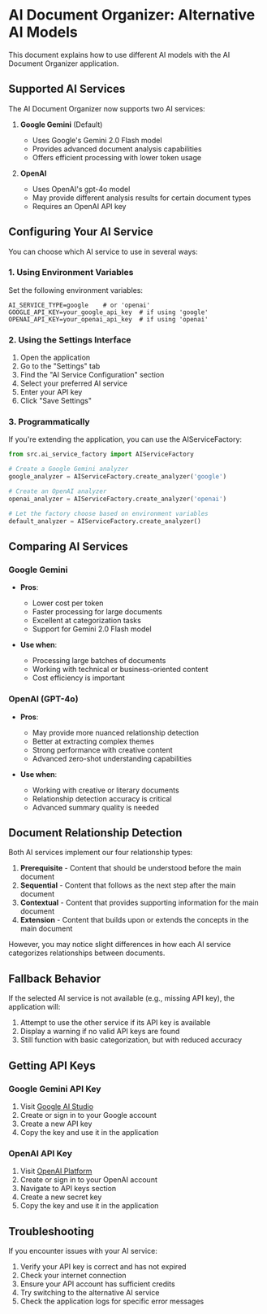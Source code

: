 # AI Document Organizer: Alternative AI Models

This document explains how to use different AI models with the AI Document Organizer application.

## Supported AI Services

The AI Document Organizer now supports two AI services:

1. **Google Gemini** (Default)
   - Uses Google's Gemini 2.0 Flash model
   - Provides advanced document analysis capabilities
   - Offers efficient processing with lower token usage

2. **OpenAI**
   - Uses OpenAI's gpt-4o model
   - May provide different analysis results for certain document types
   - Requires an OpenAI API key

## Configuring Your AI Service

You can choose which AI service to use in several ways:

### 1. Using Environment Variables

Set the following environment variables:

```
AI_SERVICE_TYPE=google    # or 'openai'
GOOGLE_API_KEY=your_google_api_key  # if using 'google'
OPENAI_API_KEY=your_openai_api_key  # if using 'openai'
```

### 2. Using the Settings Interface

1. Open the application
2. Go to the "Settings" tab
3. Find the "AI Service Configuration" section
4. Select your preferred AI service
5. Enter your API key
6. Click "Save Settings"

### 3. Programmatically

If you're extending the application, you can use the AIServiceFactory:

```python
from src.ai_service_factory import AIServiceFactory

# Create a Google Gemini analyzer
google_analyzer = AIServiceFactory.create_analyzer('google')

# Create an OpenAI analyzer
openai_analyzer = AIServiceFactory.create_analyzer('openai')

# Let the factory choose based on environment variables
default_analyzer = AIServiceFactory.create_analyzer()
```

## Comparing AI Services

### Google Gemini

- **Pros**:
  - Lower cost per token
  - Faster processing for large documents
  - Excellent at categorization tasks
  - Support for Gemini 2.0 Flash model

- **Use when**:
  - Processing large batches of documents
  - Working with technical or business-oriented content
  - Cost efficiency is important

### OpenAI (GPT-4o)

- **Pros**:
  - May provide more nuanced relationship detection
  - Better at extracting complex themes
  - Strong performance with creative content
  - Advanced zero-shot understanding capabilities

- **Use when**:
  - Working with creative or literary documents
  - Relationship detection accuracy is critical
  - Advanced summary quality is needed

## Document Relationship Detection

Both AI services implement our four relationship types:

1. **Prerequisite** - Content that should be understood before the main document
2. **Sequential** - Content that follows as the next step after the main document
3. **Contextual** - Content that provides supporting information for the main document
4. **Extension** - Content that builds upon or extends the concepts in the main document

However, you may notice slight differences in how each AI service categorizes relationships between documents.

## Fallback Behavior

If the selected AI service is not available (e.g., missing API key), the application will:

1. Attempt to use the other service if its API key is available
2. Display a warning if no valid API keys are found
3. Still function with basic categorization, but with reduced accuracy

## Getting API Keys

### Google Gemini API Key

1. Visit [Google AI Studio](https://ai.google.dev/)
2. Create or sign in to your Google account
3. Create a new API key
4. Copy the key and use it in the application

### OpenAI API Key

1. Visit [OpenAI Platform](https://platform.openai.com/)
2. Create or sign in to your OpenAI account
3. Navigate to API keys section
4. Create a new secret key
5. Copy the key and use it in the application

## Troubleshooting

If you encounter issues with your AI service:

1. Verify your API key is correct and has not expired
2. Check your internet connection
3. Ensure your API account has sufficient credits
4. Try switching to the alternative AI service
5. Check the application logs for specific error messages